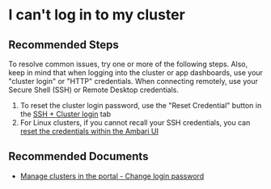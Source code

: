 <properties
    pageTitle="I can't log in to my cluster"
    description="I can't log in to my cluster"
    service="microsoft.hdinsight"
    resource="clusters"
    authors="matt1883"
    ms.author="mahi"
    displayOrder="2"
    selfHelpType="resource"
    supportTopicIds="32629127"
    resourceTags=""
    productPesIds="15078"
    cloudEnvironments="MoonCake"
/>

# I can't log in to my cluster

## **Recommended Steps**

To resolve common issues, try one or more of the following steps. Also, keep in mind that when logging into the cluster or app dashboards, use your "cluster login" or "HTTP" credentials. When connecting remotely, use your Secure Shell (SSH) or Remote Desktop credentials.

1. To reset the cluster login password, use the "Reset Credential" button in the [SSH + Cluster login](data-blade:Microsoft_Azure_HDInsight.LinuxLoginSettingBlade) tab
2. For Linux clusters, if you cannot recall your SSH credentials, you can [reset the credentials within the Ambari UI](https://docs.azure.cn/hdinsight/hdinsight-administer-use-portal-linux#change-passwords)

## **Recommended Documents**

* [Manage clusters in the portal - Change login password](https://docs.azure.cn/hdinsight/hdinsight-administer-use-portal-linux#change-passwords)<br>
